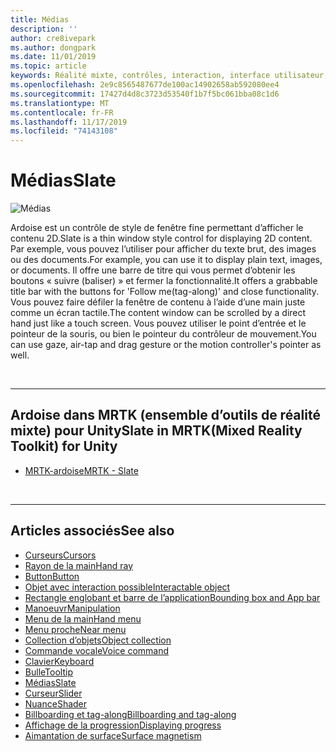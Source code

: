 ```yaml
---
title: Médias
description: ''
author: cre8ivepark
ms.author: dongpark
ms.date: 11/01/2019
ms.topic: article
keywords: Réalité mixte, contrôles, interaction, interface utilisateur, expérience utilisateur
ms.openlocfilehash: 2e9c8565487677de100ac14902658ab592080ee4
ms.sourcegitcommit: 17427d4d8c3723d53540f1b7f5bc061bba08c1d6
ms.translationtype: MT
ms.contentlocale: fr-FR
ms.lasthandoff: 11/17/2019
ms.locfileid: "74143108"
---
```

# <a name="slate"></a><span data-ttu-id="07a98-103">Médias</span><span class="sxs-lookup"><span data-stu-id="07a98-103">Slate</span></span>

![Médias](images/UX/UX_Hero_Slate.jpg)

<span data-ttu-id="07a98-105">Ardoise est un contrôle de style de fenêtre fine permettant d’afficher le contenu 2D.</span><span class="sxs-lookup"><span data-stu-id="07a98-105">Slate is a thin window style control for displaying 2D content.</span></span> <span data-ttu-id="07a98-106">Par exemple, vous pouvez l’utiliser pour afficher du texte brut, des images ou des documents.</span><span class="sxs-lookup"><span data-stu-id="07a98-106">For example, you can use it to display plain text, images, or documents.</span></span> <span data-ttu-id="07a98-107">Il offre une barre de titre qui vous permet d’obtenir les boutons « suivre (baliser) » et fermer la fonctionnalité.</span><span class="sxs-lookup"><span data-stu-id="07a98-107">It offers a grabbable title bar with the buttons for 'Follow me(tag-along)' and close functionality.</span></span> <span data-ttu-id="07a98-108">Vous pouvez faire défiler la fenêtre de contenu à l’aide d’une main juste comme un écran tactile.</span><span class="sxs-lookup"><span data-stu-id="07a98-108">The content window can be scrolled by a direct hand just like a touch screen.</span></span> <span data-ttu-id="07a98-109">Vous pouvez utiliser le point d’entrée et le pointeur de la souris, ou bien le pointeur du contrôleur de mouvement.</span><span class="sxs-lookup"><span data-stu-id="07a98-109">You can use gaze, air-tap and drag gesture or the motion controller's pointer as well.</span></span>

<br>

---

## <a name="slate-in-mrtkmixed-reality-toolkit-for-unity"></a><span data-ttu-id="07a98-110">Ardoise dans MRTK (ensemble d’outils de réalité mixte) pour Unity</span><span class="sxs-lookup"><span data-stu-id="07a98-110">Slate in MRTK(Mixed Reality Toolkit) for Unity</span></span>

* [<span data-ttu-id="07a98-111">MRTK-ardoise</span><span class="sxs-lookup"><span data-stu-id="07a98-111">MRTK - Slate</span></span>](https://microsoft.github.io/MixedRealityToolkit-Unity/Documentation/README_Slate.html)

<br>

---

## <a name="see-also"></a><span data-ttu-id="07a98-112">Articles associés</span><span class="sxs-lookup"><span data-stu-id="07a98-112">See also</span></span>

* [<span data-ttu-id="07a98-113">Curseurs</span><span class="sxs-lookup"><span data-stu-id="07a98-113">Cursors</span></span>](cursors.md)
* [<span data-ttu-id="07a98-114">Rayon de la main</span><span class="sxs-lookup"><span data-stu-id="07a98-114">Hand ray</span></span>](point-and-commit.md)
* [<span data-ttu-id="07a98-115">Button</span><span class="sxs-lookup"><span data-stu-id="07a98-115">Button</span></span>](button.md)
* [<span data-ttu-id="07a98-116">Objet avec interaction possible</span><span class="sxs-lookup"><span data-stu-id="07a98-116">Interactable object</span></span>](interactable-object.md)
* [<span data-ttu-id="07a98-117">Rectangle englobant et barre de l’application</span><span class="sxs-lookup"><span data-stu-id="07a98-117">Bounding box and App bar</span></span>](app-bar-and-bounding-box.md)
* [<span data-ttu-id="07a98-118">Manoeuvr</span><span class="sxs-lookup"><span data-stu-id="07a98-118">Manipulation</span></span>](direct-manipulation.md)
* [<span data-ttu-id="07a98-119">Menu de la main</span><span class="sxs-lookup"><span data-stu-id="07a98-119">Hand menu</span></span>](hand-menu.md)
* [<span data-ttu-id="07a98-120">Menu proche</span><span class="sxs-lookup"><span data-stu-id="07a98-120">Near menu</span></span>](near-menu.md)
* [<span data-ttu-id="07a98-121">Collection d’objets</span><span class="sxs-lookup"><span data-stu-id="07a98-121">Object collection</span></span>](object-collection.md)
* [<span data-ttu-id="07a98-122">Commande vocale</span><span class="sxs-lookup"><span data-stu-id="07a98-122">Voice command</span></span>](voice-input.md)
* [<span data-ttu-id="07a98-123">Clavier</span><span class="sxs-lookup"><span data-stu-id="07a98-123">Keyboard</span></span>](keyboard.md)
* [<span data-ttu-id="07a98-124">Bulle</span><span class="sxs-lookup"><span data-stu-id="07a98-124">Tooltip</span></span>](tooltip.md)
* [<span data-ttu-id="07a98-125">Médias</span><span class="sxs-lookup"><span data-stu-id="07a98-125">Slate</span></span>](slate.md)
* [<span data-ttu-id="07a98-126">Curseur</span><span class="sxs-lookup"><span data-stu-id="07a98-126">Slider</span></span>](slider.md)
* [<span data-ttu-id="07a98-127">Nuance</span><span class="sxs-lookup"><span data-stu-id="07a98-127">Shader</span></span>](shader.md)
* [<span data-ttu-id="07a98-128">Billboarding et tag-along</span><span class="sxs-lookup"><span data-stu-id="07a98-128">Billboarding and tag-along</span></span>](billboarding-and-tag-along.md)
* [<span data-ttu-id="07a98-129">Affichage de la progression</span><span class="sxs-lookup"><span data-stu-id="07a98-129">Displaying progress</span></span>](progress.md)
* [<span data-ttu-id="07a98-130">Aimantation de surface</span><span class="sxs-lookup"><span data-stu-id="07a98-130">Surface magnetism</span></span>](surface-magnetism.md)
